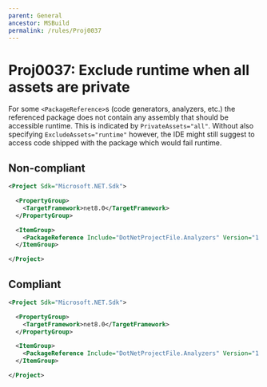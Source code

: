 ```yaml
---
parent: General
ancestor: MSBuild
permalink: /rules/Proj0037
---
```


# Proj0037: Exclude runtime when all assets are private
For some `<PackageReference>`s (code generators, analyzers, etc.) the
referenced package does not contain any assembly that should be accessible
runtime. This is indicated by `PrivateAssets="all"`. Without also specifying
`ExcludeAssets="runtime"` however, the IDE might still suggest to access code
shipped with the package which would fail runtime.

## Non-compliant
``` xml
<Project Sdk="Microsoft.NET.Sdk">

  <PropertyGroup>
    <TargetFramework>net8.0</TargetFramework>
  </PropertyGroup>

  <ItemGroup>
    <PackageReference Include="DotNetProjectFile.Analyzers" Version="1.5.10.1" PrivateAssets="all" />
  </ItemGroup>

</Project>
```

## Compliant
``` xml
<Project Sdk="Microsoft.NET.Sdk">

  <PropertyGroup>
    <TargetFramework>net8.0</TargetFramework>
  </PropertyGroup>

  <ItemGroup>
    <PackageReference Include="DotNetProjectFile.Analyzers" Version="1.5.10.1" PrivateAssets="all" ExcludeAssets="runtime" />
  </ItemGroup>

</Project>
```
